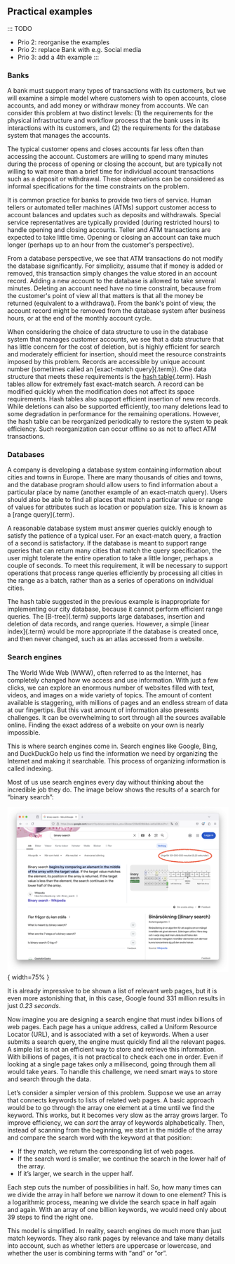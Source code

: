 
## Practical examples

::: TODO
- Prio 2: reorganise the examples
- Prio 2: replace Bank with e.g. Social media
- Prio 3: add a 4th example
:::


### Banks

A bank must support many types of transactions with its customers, but
we will examine a simple model where customers wish to open accounts,
close accounts, and add money or withdraw money from accounts. We can
consider this problem at two distinct levels: (1) the requirements for
the physical infrastructure and workflow process that the bank uses in
its interactions with its customers, and (2) the requirements for the
database system that manages the accounts.

The typical customer opens and closes accounts far less often than
accessing the account. Customers are willing to spend many minutes
during the process of opening or closing the account, but are typically
not willing to wait more than a brief time for individual account
transactions such as a deposit or withdrawal. These observations can be
considered as informal specifications for the time constraints on the
problem.

It is common practice for banks to provide two tiers of service. Human
tellers or automated teller machines (ATMs) support customer access to
account balances and updates such as deposits and withdrawals. Special
service representatives are typically provided (during restricted hours)
to handle opening and closing accounts. Teller and ATM transactions are
expected to take little time. Opening or closing an account can take
much longer (perhaps up to an hour from the customer's perspective).

From a database perspective, we see that ATM transactions do not modify
the database significantly. For simplicity, assume that if money is
added or removed, this transaction simply changes the value stored in an
account record. Adding a new account to the database is allowed to take
several minutes. Deleting an account need have no time constraint,
because from the customer's point of view all that matters is that all
the money be returned (equivalent to a withdrawal). From the bank's
point of view, the account record might be removed from the database
system after business hours, or at the end of the monthly account cycle.

When considering the choice of data structure to use in the database
system that manages customer accounts, we see that a data structure that
has little concern for the cost of deletion, but is highly efficient for
search and moderately efficient for insertion, should meet the resource
constraints imposed by this problem. Records are accessible by unique
account number (sometimes called an [exact-match query]{.term}).
One data structure that meets these requirements is the
[hash table](#hashing){.term}.
Hash tables allow for extremely fast exact-match search. A record can be
modified quickly when the modification does not affect its space
requirements. Hash tables also support efficient insertion of new
records. While deletions can also be supported efficiently, too many
deletions lead to some degradation in performance for the remaining
operations. However, the hash table can be reorganized periodically to
restore the system to peak efficiency. Such reorganization can occur
offline so as not to affect ATM transactions.


### Databases

A company is developing a database system containing information about
cities and towns in Europe. There are many thousands of
cities and towns, and the database program should allow users to find
information about a particular place by name (another example of an
exact-match query). Users should also be able to find all places that
match a particular value or range of values for attributes such as
location or population size. This is known as a
[range query]{.term}.

A reasonable database system must answer queries quickly enough to
satisfy the patience of a typical user. For an exact-match query,
a fraction of a second is satisfactory. If the database is meant to support range
queries that can return many cities that match the query specification,
the user might tolerate the entire operation to take a little longer, perhaps
a couple of seconds. To meet this requirement, it will be necessary to
support operations that process range queries efficiently by processing
all cities in the range as a batch, rather than as a series of
operations on individual cities.

The hash table suggested in the previous example is inappropriate for
implementing our city database, because it cannot perform efficient
range queries. The [B-tree]{.term} supports large databases, insertion
and deletion of data records, and range queries. However, a simple
[linear index]{.term} would be more appropriate if the database is created once,
and then never changed, such as an atlas accessed from a website.


### Search engines

The World Wide Web (WWW), often referred to as the Internet, has completely changed how we access and use information.
With just a few clicks, we can explore an enormous number of websites filled with text, videos, and images on a wide variety of topics.
The amount of content available is staggering, with millions of pages and an endless stream of data at our fingertips.
But this vast amount of information also presents challenges.
It can be overwhelming to sort through all the sources available online.
Finding the exact address of a website on your own is nearly impossible.

This is where search engines come in.
Search engines like Google, Bing, and DuckDuckGo help us find the information we need by organizing the Internet and making it searchable.
This process of organizing information is called indexing.

Most of us use search engines every day without thinking about the incredible job they do.
The image below shows the results of a search for “binary search”:

![Searching the Internet with Google](resources/images/Google.png){ width=75% }

It is already impressive to be shown a list of relevant web pages, but it is even more astonishing that, in this case, Google found 331 million results in just _0.23 seconds_.

Now imagine you are designing a search engine that must index billions of web pages.
Each page has a unique address, called a Uniform Resource Locator (URL), and is associated with a set of keywords.
When a user submits a search query, the engine must quickly find all the relevant pages.
A simple list is not an efficient way to store and retrieve this information.
With billions of pages, it is not practical to check each one in order.
Even if looking at a single page takes only a millisecond, going through them all would take years.
To handle this challenge, we need smart ways to store and search through the data.

Let’s consider a simpler version of this problem.
Suppose we use an array that connects keywords to lists of related web pages.
A basic approach would be to go through the array one element at a time until we find the keyword.
This works, but it becomes very slow as the array grows larger.
To improve efficiency, we can _sort_ the array of keywords alphabetically.
Then, instead of scanning from the beginning, we start in the middle of the array and compare the search word with the keyword at that position:

- If they match, we return the corresponding list of web pages.
- If the search word is smaller, we continue the search in the lower half of the array.
- If it’s larger, we search in the upper half.

Each step cuts the number of possibilities in half.
So, how many times can we divide the array in half before we narrow it down to one element?
This is a logarithmic process, meaning we divide the search space in half again and again.
With an array of one billion keywords, we would need only about 39 steps to find the right one.

This model is simplified.
In reality, search engines do much more than just match keywords.
They also rank pages by relevance and take many details into account, such as whether letters are uppercase or lowercase, and whether the user is combining terms with “and” or “or”.

